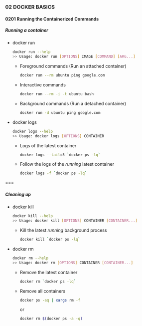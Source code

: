 ### 02 DOCKER BASICS
#### 0201 Running the Containerized Commands

##### Running a container

- docker run
  ```bash
  docker run --help
  >> Usage: docker run [OPTIONS] IMAGE [COMMAND] [ARG...]
  ```

  - Foreground commands (Run an attached container)
    ```bash
    docker run --rm ubuntu ping google.com
    ```

  - Interactive commands
    ```bash
    docker run --rm -i -t ubuntu bash
    ```

  - Background commands (Run a detached container)
    ```bash
    docker run -d ubuntu ping google.com
    ```

- docker logs
  ```bash
  docker logs --help
  >> Usage: docker logs [OPTIONS] CONTAINER
  ```

  - Logs of the latest container
    ```bash
    docker logs --tail=5 `docker ps -lq`
    ```

  - Follow the logs of the _running_ latest container
    ```bash
    docker logs -f `docker ps -lq`
    ```

===

##### Cleaning up

- docker kill
  ```bash
  docker kill --help
  >> Usage: docker kill [OPTIONS] CONTAINER [CONTAINER...]
  ```

  - Kill the latest _running_ background process
    ```bash
    docker kill `docker ps -lq`
    ```

- docker rm
  ```bash
  docker rm --help
  >> Usage: docker rm [OPTIONS] CONTAINER [CONTAINER...]
  ```

  - Remove the latest container
    ```bash
    docker rm `docker ps -lq`
    ```

  - Remove all containers
    ```bash
    docker ps -aq | xargs rm -f
    ```
    or
    ```bash
    docker rm $(docker ps -a -q)
    ```
